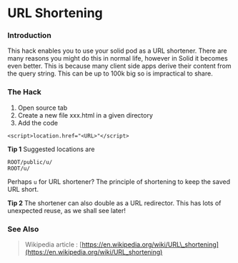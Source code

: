 # URL Shortening

### Introduction

This hack enables you to use your solid pod as a URL shortener.  There are many reasons you might do this in normal life, however in Solid it becomes even better.  This is because many client side apps derive their content from the query string.  This can be up to 100k big so is impractical to share.

### The Hack

1. Open source tab
2. Create a new file xxx.html in a given directory
3. Add the code

```text
<script>location.href="<URL>"</script>
```

**Tip 1** Suggested locations are 

```text
ROOT/public/u/
ROOT/u/
```

 Perhaps `u` for URL shortener?  The principle of shortening to keep the saved URL short.

**Tip 2** The shortener can also double as a URL redirector.  This has lots of unexpected reuse, as we shall see later!

### See Also

> Wikipedia article : [https://en.wikipedia.org/wiki/URL\_shortening](https://en.wikipedia.org/wiki/URL_shortening)



